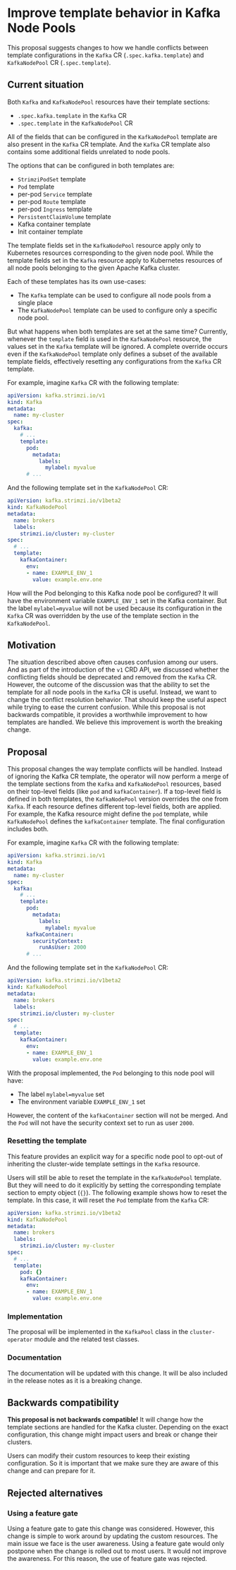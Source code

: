 # Improve template behavior in Kafka Node Pools

This proposal suggests changes to how we handle conflicts between template configurations in the `Kafka` CR (`.spec.kafka.template`) and `KafkaNodePool` CR (`.spec.template`).

## Current situation

Both `Kafka` and `KafkaNodePool` resources have their template sections:
* `.spec.kafka.template` in the `Kafka` CR
* `.spec.template` in the `KafkaNodePool` CR

All of the fields that can be configured in the `KafkaNodePool` template are also present in the `Kafka` CR template.
And the `Kafka` CR template also contains some additional fields unrelated to node pools.

The options that can be configured in both templates are:
* `StrimziPodSet` template
* `Pod` template
* per-pod `Service` template
* per-pod `Route` template
* per-pod `Ingress` template
* `PersistentClaimVolume` template
* Kafka container template
* Init container template

The template fields set in the `KafkaNodePool` resource apply only to Kubernetes resources corresponding to the given node pool.
While the template fields set in the `Kafka` resource apply to Kubernetes resources of all node pools belonging to the given Apache Kafka cluster.

Each of these templates has its own use-cases:
* The `Kafka` template can be used to configure all node pools from a single place
* The `KafkaNodePool` template can be used to configure only a specific node pool.

But what happens when both templates are set at the same time?
Currently, whenever the `template` field is used in the `KafkaNodePool` resource, the values set in the `Kafka` template will be ignored.
A complete override occurs even if the `KafkaNodePool` template only defines a subset of the available template fields, effectively resetting any configurations from the `Kafka` CR template.

For example, imagine `Kafka` CR with the following template:
```yaml
apiVersion: kafka.strimzi.io/v1
kind: Kafka
metadata:
  name: my-cluster
spec:
  kafka:
    # ...
    template:
      pod:
        metadata:
          labels:
            mylabel: myvalue
      # ...
```

And the following template set in the `KafkaNodePool` CR:
```yaml
apiVersion: kafka.strimzi.io/v1beta2
kind: KafkaNodePool
metadata:
  name: brokers
  labels:
    strimzi.io/cluster: my-cluster
spec:
  # ...
  template:
    kafkaContainer:
      env:
      - name: EXAMPLE_ENV_1
        value: example.env.one
```

How will the Pod belonging to this Kafka node pool be configured?
It will have the environment variable `EXAMPLE_ENV_1` set in the Kafka container.
But the label `mylabel=myvalue` will not be used because its configuration in the `Kafka` CR was overridden by the use of the template section in the `KafkaNodePool`.

## Motivation

The situation described above often causes confusion among our users.
And as part of the introduction of the `v1` CRD API, we discussed whether the conflicting fields should be deprecated and removed from the `Kafka` CR.
However, the outcome of the discussion was that the ability to set the template for all node pools in the `Kafka` CR is useful.
Instead, we want to change the conflict resolution behavior.
That should keep the useful aspect while trying to ease the current confusion.
While this proposal is not backwards compatible, it provides a worthwhile improvement to how templates are handled. 
We believe this improvement is worth the breaking change.

## Proposal

This proposal changes the way template conflicts will be handled.
Instead of ignoring the Kafka CR template, the operator will now perform a merge of the template sections from the `Kafka` and `KafkaNodePool` resources, based on their top-level fields (like `pod` and `kafkaContainer`). 
If a top-level field is defined in both templates, the `KafkaNodePool` version overrides the one from `Kafka`. 
If each resource defines different top-level fields, both are applied. 
For example, the Kafka resource might define the `pod` template, while `KafkaNodePool` defines the `kafkaContainer` template. 
The final configuration includes both.

For example, imagine `Kafka` CR with the following template:
```yaml
apiVersion: kafka.strimzi.io/v1
kind: Kafka
metadata:
  name: my-cluster
spec:
  kafka:
    # ...
    template:
      pod:
        metadata:
          labels:
            mylabel: myvalue
      kafkaContainer:
        securityContext:
          runAsUser: 2000
      # ...
```

And the following template set in the `KafkaNodePool` CR:
```yaml
apiVersion: kafka.strimzi.io/v1beta2
kind: KafkaNodePool
metadata:
  name: brokers
  labels:
    strimzi.io/cluster: my-cluster
spec:
  # ...
  template:
    kafkaContainer:
      env:
      - name: EXAMPLE_ENV_1
        value: example.env.one
```

With the proposal implemented, the `Pod` belonging to this node pool will have:
* The label `mylabel=myvalue` set
* The environment variable `EXAMPLE_ENV_1` set

However, the content of the `kafkaContainer` section will not be merged.
And the `Pod` will not have the security context set to run as user `2000`.

### Resetting the template

This feature provides an explicit way for a specific node pool to opt-out of inheriting the cluster-wide template settings in the `Kafka` resource.

Users will still be able to reset the template in the `KafkaNodePool` template.
But they will need to do it explicitly by setting the corresponding template section to empty object (`{}`).
The following example shows how to reset the template.
In this case, it will reset the `Pod` template from the `Kafka` CR:

```yaml
apiVersion: kafka.strimzi.io/v1beta2
kind: KafkaNodePool
metadata:
  name: brokers
  labels:
    strimzi.io/cluster: my-cluster
spec:
  # ...
  template:
    pod: {}
    kafkaContainer:
      env:
      - name: EXAMPLE_ENV_1
        value: example.env.one
```

### Implementation

The proposal will be implemented in the `KafkaPool` class in the `cluster-operator` module and the related test classes.

### Documentation

The documentation will be updated with this change.
It will be also included in the release notes as it is a breaking change.

## Backwards compatibility

**This proposal is not backwards compatible!**
It will change how the template sections are handled for the Kafka cluster.
Depending on the exact configuration, this change might impact users and break or change their clusters.

Users can modify their custom resources to keep their existing configuration.
So it is important that we make sure they are aware of this change and can prepare for it.

## Rejected alternatives

### Using a feature gate

Using a feature gate to gate this change was considered.
However, this change is simple to work around by updating the custom resources.
The main issue we face is the user awareness.
Using a feature gate would only postpone when the change is rolled out to most users.
It would not improve the awareness.
For this reason, the use of feature gate was rejected.
